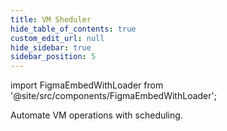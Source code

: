 ```yaml
---
title: VM Sheduler
hide_table_of_contents: true
custom_edit_url: null
hide_sidebar: true
sidebar_position: 5
---
```


import FigmaEmbedWithLoader from '@site/src/components/FigmaEmbedWithLoader';

Automate VM operations with scheduling.

<div style={{ width: "100%", height: "auto", margin: 0, padding: 0, overflow: "hidden" }}>
  <FigmaEmbedWithLoader  className="figma-wrapper"
    url="https://embed.figma.com/proto/SNl6RgAFSM5PbDQpAldt3w/VM-Sheduler?node-id=3-307&scaling=scale-down-width&content-scaling=fixed&page-id=0%3A1&embed-host=share"
    thumbnail="/img/template-thumbnail.jpg" 
  />
</div>